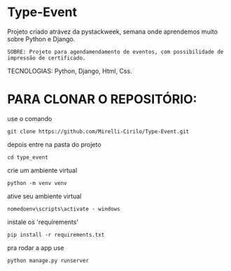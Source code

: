 # Type-Event
Projeto criado atrávez da pystackweek, semana onde aprendemos muito sobre Python e Django.

```SOBRE: Projeto para agendamendamento de eventos, com possibilidade de impressão de certificado.```

TECNOLOGIAS: Python, Django, Html, Css.


# PARA CLONAR O REPOSITÓRIO:

use o comando 

```git clone https://github.com/Mirelli-Cirilo/Type-Event.git```

depois entre na pasta do projeto 

```cd type_event```

crie um ambiente virtual

```python -m venv venv```

ative seu ambiente virtual 

```nomedoenv\scripts\activate - windows```

instale os 'requirements' 

```pip install -r requirements.txt```

pra rodar a app use 

```python manage.py runserver```
